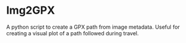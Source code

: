 # Img2GPX
A python script to create a GPX path from image metadata. Useful for creating a visual plot of a path followed during travel.
